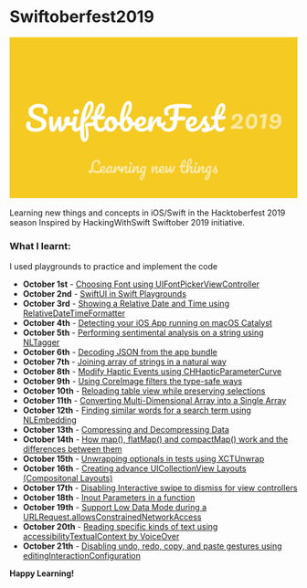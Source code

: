 # Swiftoberfest2019

![Background](https://github.com/BuckyBoy6399/Swiftoberfest2019/blob/master/SwiftoberFest%202019.jpg)

Learning new things and concepts in iOS/Swift in the Hacktoberfest 2019 season
Inspired by HackingWithSwift Swiftober 2019 initiative.

### What I learnt:

I used playgrounds to practice and implement the code

- **October 1st** - [Choosing Font using UIFontPickerViewController](https://github.com/BuckyBoy6399/Swiftoberfest2019/blob/master/Oct1.swift)
- **October 2nd** - [SwiftUI in Swift Playgrounds](https://github.com/BuckyBoy6399/Swiftoberfest2019/blob/master/Oct2.swift)
- **October 3rd** - [Showing a Relative Date and Time using RelativeDateTimeFormatter](https://github.com/BuckyBoy6399/Swiftoberfest2019/blob/master/Oct3.swift)
- **October 4th** - [Detecting your iOS App running on macOS Catalyst](https://github.com/BuckyBoy6399/Swiftoberfest2019/blob/master/Oct4.swift)
- **October 5th** - [Performing sentimental analysis on a string using NLTagger](https://github.com/BuckyBoy6399/Swiftoberfest2019/blob/master/Oct5.swift)
- **October 6th** - [Decoding JSON from the app bundle](https://github.com/BuckyBoy6399/Swiftoberfest2019/blob/master/Oct6.swift)
- **October 7th** - [Joining array of strings in a natural way](https://github.com/BuckyBoy6399/Swiftoberfest2019/blob/master/Oct7.swift)
- **October 8th** - [Modify Haptic Events using CHHapticParameterCurve](https://github.com/BuckyBoy6399/Swiftoberfest2019/blob/master/Oct8.swift)
- **October 9th** - [Using CoreImage filters the type-safe ways](https://github.com/BuckyBoy6399/Swiftoberfest2019/blob/master/Oct9.swift)
- **October 10th** - [Reloading table view while preserving selections](https://github.com/BuckyBoy6399/Swiftoberfest2019/blob/master/Oct10.swift)
- **October 11th** - [Converting Multi-Dimensional Array into a Single Array](https://github.com/BuckyBoy6399/Swiftoberfest2019/blob/master/Oct11.swift)
- **October 12th** - [Finding similar words for a search term using NLEmbedding](https://github.com/BuckyBoy6399/Swiftoberfest2019/blob/master/Oct12.swift)
- **October 13th** - [Compressing and Decompressing Data](https://github.com/BuckyBoy6399/Swiftoberfest2019/blob/master/Oct13.swift)
- **October 14th** - [How map(), flatMap() and compactMap() work and the differences between them](https://github.com/BuckyBoy6399/Swiftoberfest2019/blob/master/Oct14.swift)
- **October 15th** - [Unwrapping optionals in tests using XCTUnwrap](https://github.com/BuckyBoy6399/Swiftoberfest2019/blob/master/Oct15.swift)
- **October 16th** - [Creating advance UICollectionView Layouts (Compositonal Layouts)](https://github.com/BuckyBoy6399/Swiftoberfest2019/blob/master/Oct16.swift)
- **October 17th** - [Disabling Interactive swipe to dismiss for view controllers](https://github.com/BuckyBoy6399/Swiftoberfest2019/blob/master/Oct17.swift)
- **October 18th** - [Inout Parameters in a function](https://github.com/BuckyBoy6399/Swiftoberfest2019/blob/master/Oct18.swift)
- **October 19th** - [Support Low Data Mode during a URLRequest.allowsConstrainedNetworkAccess](https://github.com/BuckyBoy6399/Swiftoberfest2019/blob/master/Oct19.swift)
- **October 20th** - [Reading specific kinds of text using accessibilityTextualContext by VoiceOver](https://github.com/BuckyBoy6399/Swiftoberfest2019/blob/master/Oct20.swift)
- **October 21th** - [Disabling undo, redo, copy, and paste gestures using editingInteractionConfiguration](https://github.com/BuckyBoy6399/Swiftoberfest2019/blob/master/Oct21.swift)



**Happy Learning!**

